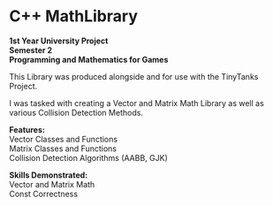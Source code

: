 # C++ MathLibrary

**1st Year University Project** <br/>
**Semester 2** <br/>
**Programming and Mathematics for Games**

This Library was produced alongside and for use with the TinyTanks Project.

I was tasked with creating a Vector and Matrix Math Library as well as various Collision Detection Methods.

 **Features:** <br/>
 Vector Classes and Functions <br/>
 Matrix Classes and Functions <br/>
 Collision Detection Algorithms (AABB, GJK) <br/>
 
 **Skills Demonstrated:** <br/>
 Vector and Matrix Math <br/>
 Const Correctness <br/>
